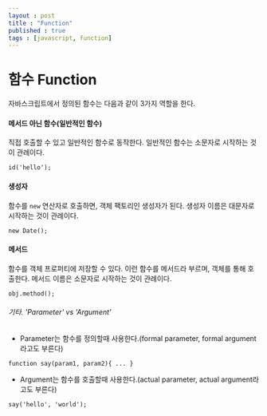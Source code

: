 ```yaml
---
layout : post
title : "Function"
published : true
tags : [javascript, function]
---
```


# 함수 Function

자바스크립트에서 정의된 함수는 다음과 같이 3가지 역할을 한다.

#### 메서드 아닌 함수(일반적인 함수)
직접 호출할 수 있고 일반적인 함수로 동작한다.
일반적인 함수는 소문자로 시작하는 것이 관례이다.
```
id('hello');
```

#### 생성자
함수를 `new` 연산자로 호출하면, 객체 팩토리인 생성자가 된다.
생성자 이름은 대문자로 시작하는 것이 관례이다.
```
new Date();
```

#### 메서드
함수를 객체 프로퍼티에 저장할 수 있다. 이런 함수를 메서드라 부르며, 객체를 통해 호출한다.
메서드 이름은 소문자로 시작하는 것이 관례이다.
```
obj.method();
```

###### 기타. 'Parameter' vs 'Argument'

* Parameter는 함수를 정의할때 사용한다.(formal parameter, formal argument라고도 부른다)
```
function say(param1, param2){ ... }
```

* Argument는 함수를 호출할때 사용한다.(actual parameter, actual argument라고도 부른다)
```
say('hello', 'world');
```

